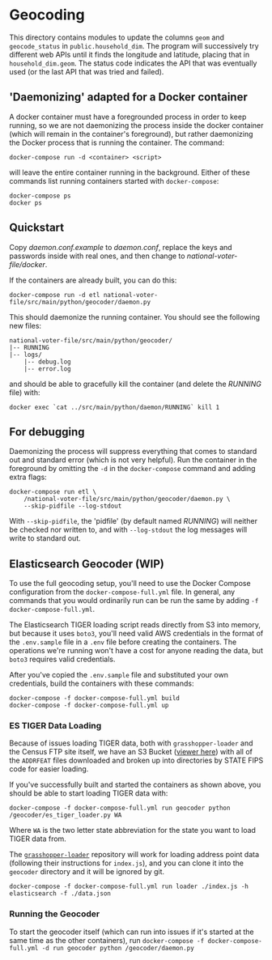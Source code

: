 # Geocoding

This directory contains modules to update the columns `geom` and `geocode_status`
in `public.household_dim`. The program will successively try different web APIs
until it finds the longitude and latitude, placing that in `household_dim.geom`.
The status code indicates the API that was eventually used (or the last API
that was tried and failed).

## 'Daemonizing' adapted for a Docker container

A docker container must have a foregrounded process in order to keep running,
so we are not daemonizing the process inside the docker container (which will
remain in the container's foreground), but rather daemonizing the Docker
process that is running the container. The command:

```
docker-compose run -d <container> <script>
```

will leave the entire container running in the background.
Either of these commands list running containers started with
`docker-compose`:

```
docker-compose ps
docker ps
```


## Quickstart

Copy _daemon.conf.example_ to _daemon.conf_, replace the
keys and passwords inside with real ones,
and then change to _national-voter-file/docker_.

If the containers are already built, you can do this:

```
docker-compose run -d etl national-voter-file/src/main/python/geocoder/daemon.py
```

This should daemonize the running container. You should see the following new files:

```
national-voter-file/src/main/python/geocoder/
|-- RUNNING
|-- logs/
    |-- debug.log
    |-- error.log
```

and should be able to gracefully kill the container (and delete the _RUNNING_ file) with:

```
docker exec `cat ../src/main/python/daemon/RUNNING` kill 1
```


## For debugging

Daemonizing the process will suppress everything that comes to standard out and standard
error (which is not very helpful). Run the container in the foreground by omitting the
`-d` in the `docker-compose` command and adding extra flags:

```
docker-compose run etl \
    /national-voter-file/src/main/python/geocoder/daemon.py \
    --skip-pidfile --log-stdout
```

With `--skip-pidfile`, the 'pidfile' (by default named _RUNNING_) will neither be checked
nor written to, and with `--log-stdout` the log messages will write to standard out.

## Elasticsearch Geocoder (WIP)

To use the full geocoding setup, you'll need to use the Docker Compose configuration
from the `docker-compose-full.yml` file. In general, any commands that you would
ordinarily run can be run the same by adding `-f docker-compose-full.yml`.

The Elasticsearch TIGER loading script reads directly from S3 into memory, but because
it uses `boto3`, you'll need valid AWS credentials in the format of the `.env.sample`
file in a `.env` file before creating the containers. The operations we're running
won't have a cost for anyone reading the data, but `boto3` requires valid credentials.

After you've copied the `.env.sample` file and substituted your own credentials,
build the containers with these commands:

```
docker-compose -f docker-compose-full.yml build
docker-compose -f docker-compose-full.yml up
```

### ES TIGER Data Loading

Because of issues loading TIGER data, both with `grasshopper-loader` and the Census
FTP site itself, we have an S3 Bucket ([viewer here](https://nvf-tiger-2016.s3.amazonaws.com/index.html))
with all of the `ADDRFEAT` files downloaded and broken up into directories by
STATE FIPS code for easier loading.

If you've successfully built and started the containers as shown above, you should
be able to start loading TIGER data with:

`docker-compose -f docker-compose-full.yml run geocoder python /geocoder/es_tiger_loader.py WA`

Where `WA` is the two letter state abbreviation for the state you want to load
TIGER data from.

The [`grasshopper-loader`](https://github.com/cfpb/grasshopper-loader) repository
will work for loading address point data (following their instructions for `index.js`),
and you can clone it into the `geocoder` directory and it will be ignored by git.

`docker-compose -f docker-compose-full.yml run loader ./index.js -h elasticsearch -f ./data.json`

### Running the Geocoder

To start the geocoder itself (which can run into issues if it's started at
the same time as the other containers), run
`docker-compose -f docker-compose-full.yml -d run geocoder python /geocoder/daemon.py`
